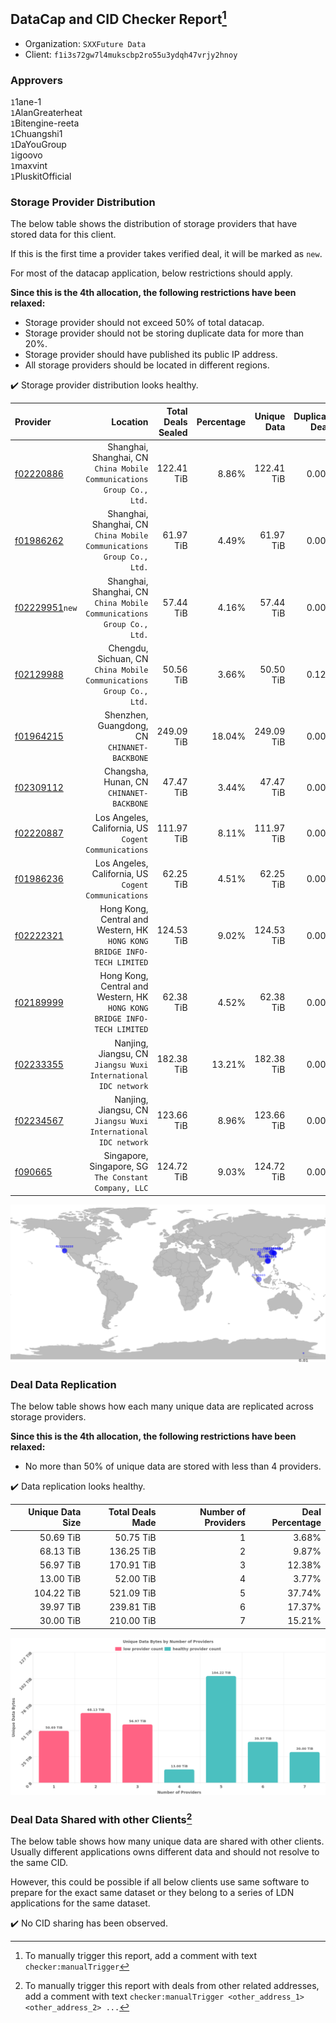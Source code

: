 ## DataCap and CID Checker Report[^1]
 - Organization: `SXXFuture Data`
 - Client: `f1i3s72gw7l4mukscbp2ro55u3ydqh47vrjy2hnoy`
### Approvers
`1`1ane-1<br/>`1`AlanGreaterheat<br/>`1`Bitengine-reeta<br/>`1`Chuangshi1<br/>`1`DaYouGroup<br/>`1`igoovo<br/>`1`maxvint<br/>`1`PluskitOfficial


### Storage Provider Distribution
The below table shows the distribution of storage providers that have stored data for this client.

If this is the first time a provider takes verified deal, it will be marked as `new`.

For most of the datacap application, below restrictions should apply.

**Since this is the 4th allocation, the following restrictions have been relaxed:**
 - Storage provider should not exceed 50% of total datacap.
 - Storage provider should not be storing duplicate data for more than 20%.
 - Storage provider should have published its public IP address.
 - All storage providers should be located in different regions.

✔️ Storage provider distribution looks healthy.

| Provider                                                    |                                                                    Location | Total Deals Sealed | Percentage | Unique Data | Duplicate Deals |
| :---------------------------------------------------------- | --------------------------------------------------------------------------: | -----------------: | ---------: | ----------: | --------------: |
| [f02220886](https://filfox.info/en/address/f02220886)       |    Shanghai, Shanghai, CN<br/>`China Mobile Communications Group Co., Ltd.` |         122.41 TiB |      8.86% |  122.41 TiB |           0.00% |
| [f01986262](https://filfox.info/en/address/f01986262)       |    Shanghai, Shanghai, CN<br/>`China Mobile Communications Group Co., Ltd.` |          61.97 TiB |      4.49% |   61.97 TiB |           0.00% |
| [f02229951](https://filfox.info/en/address/f02229951)`new`  |    Shanghai, Shanghai, CN<br/>`China Mobile Communications Group Co., Ltd.` |          57.44 TiB |      4.16% |   57.44 TiB |           0.00% |
| [f02129988](https://filfox.info/en/address/f02129988)       |      Chengdu, Sichuan, CN<br/>`China Mobile Communications Group Co., Ltd.` |          50.56 TiB |      3.66% |   50.50 TiB |           0.12% |
| [f01964215](https://filfox.info/en/address/f01964215)       |                             Shenzhen, Guangdong, CN<br/>`CHINANET-BACKBONE` |         249.09 TiB |     18.04% |  249.09 TiB |           0.00% |
| [f02309112](https://filfox.info/en/address/f02309112)       |                                 Changsha, Hunan, CN<br/>`CHINANET-BACKBONE` |          47.47 TiB |      3.44% |   47.47 TiB |           0.00% |
| [f02220887](https://filfox.info/en/address/f02220887)       |                     Los Angeles, California, US<br/>`Cogent Communications` |         111.97 TiB |      8.11% |  111.97 TiB |           0.00% |
| [f01986236](https://filfox.info/en/address/f01986236)       |                     Los Angeles, California, US<br/>`Cogent Communications` |          62.25 TiB |      4.51% |   62.25 TiB |           0.00% |
| [f02222321](https://filfox.info/en/address/f02222321)       | Hong Kong, Central and Western, HK<br/>`HONG KONG BRIDGE INFO-TECH LIMITED` |         124.53 TiB |      9.02% |  124.53 TiB |           0.00% |
| [f02189999](https://filfox.info/en/address/f02189999)       | Hong Kong, Central and Western, HK<br/>`HONG KONG BRIDGE INFO-TECH LIMITED` |          62.38 TiB |      4.52% |   62.38 TiB |           0.00% |
| [f02233355](https://filfox.info/en/address/f02233355)       |           Nanjing, Jiangsu, CN<br/>`Jiangsu Wuxi International IDC network` |         182.38 TiB |     13.21% |  182.38 TiB |           0.00% |
| [f02234567](https://filfox.info/en/address/f02234567)       |           Nanjing, Jiangsu, CN<br/>`Jiangsu Wuxi International IDC network` |         123.66 TiB |      8.96% |  123.66 TiB |           0.00% |
| [f090665](https://filfox.info/en/address/f090665)           |                    Singapore, Singapore, SG<br/>`The Constant Company, LLC` |         124.72 TiB |      9.03% |  124.72 TiB |           0.00% |

<img src="https://raw.githubusercontent.com/data-preservation-programs/filplus-checker-assets/main/filecoin-project/filecoin-plus-large-datasets/issues/1750/1698287366868.png"/>

### Deal Data Replication
The below table shows how each many unique data are replicated across storage providers.


**Since this is the 4th allocation, the following restrictions have been relaxed:**
- No more than 50% of unique data are stored with less than 4 providers.

✔️ Data replication looks healthy.

| Unique Data Size | Total Deals Made | Number of Providers | Deal Percentage |
| ---------------: | ---------------: | ------------------: | --------------: |
|        50.69 TiB |        50.75 TiB |                   1 |           3.68% |
|        68.13 TiB |       136.25 TiB |                   2 |           9.87% |
|        56.97 TiB |       170.91 TiB |                   3 |          12.38% |
|        13.00 TiB |        52.00 TiB |                   4 |           3.77% |
|       104.22 TiB |       521.09 TiB |                   5 |          37.74% |
|        39.97 TiB |       239.81 TiB |                   6 |          17.37% |
|        30.00 TiB |       210.00 TiB |                   7 |          15.21% |

<img src="https://raw.githubusercontent.com/data-preservation-programs/filplus-checker-assets/main/filecoin-project/filecoin-plus-large-datasets/issues/1750/1698287367845.png"/>

### Deal Data Shared with other Clients[^3]
The below table shows how many unique data are shared with other clients.
Usually different applications owns different data and should not resolve to the same CID.

However, this could be possible if all below clients use same software to prepare for the exact same dataset or they belong to a series of LDN applications for the same dataset.

✔️ No CID sharing has been observed.

[^1]: To manually trigger this report, add a comment with text `checker:manualTrigger`

[^2]: Deals from those addresses are combined into this report as they are specified with `checker:manualTrigger`

[^3]: To manually trigger this report with deals from other related addresses, add a comment with text `checker:manualTrigger <other_address_1> <other_address_2> ...`
